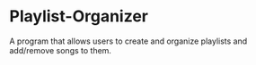 # Playlist-Organizer
A program that allows users to create and organize playlists and add/remove songs to them.
